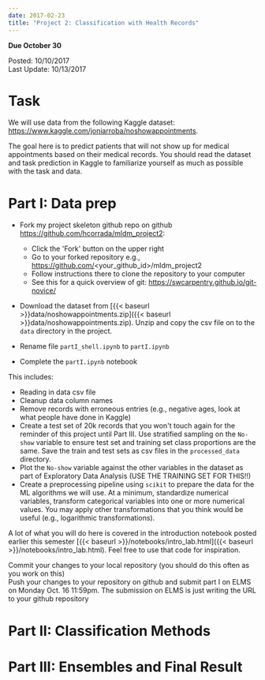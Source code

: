 ```yaml
---
date: 2017-02-23
title: "Project 2: Classification with Health Records"
---
```


**Due October 30**

Posted: 10/10/2017  
Last Update: 10/13/2017  

# Task

We will use data from the following Kaggle dataset: https://www.kaggle.com/joniarroba/noshowappointments.

The goal here is to predict patients that will not show up for medical appointments based on their medical records. You should read
the dataset and task prediction in Kaggle to familiarize yourself as much as possible with the task and data.

# Part I: Data prep

- Fork my project skeleton github repo on github https://github.com/hcorrada/mldm_project2:

  - Click the 'Fork' button on the upper right
  - Go to your forked repository e.g., https://github.com/<your_github_id>/mldm_project2
  - Follow instructions there to clone the repository to your computer
  - See this for a quick overview of git: https://swcarpentry.github.io/git-novice/
  
- Download the dataset from [{{< baseurl >}}data/noshowappointments.zip]({{< baseurl >}}data/noshowappointments.zip). Unzip and copy the csv file on to the `data` directory in the project.
- Rename file `partI_shell.ipynb` to `partI.ipynb`
- Complete the `partI.ipynb` notebook

This includes:

- Reading in data csv file 
- Cleanup data column names
- Remove records with erroneous entries (e.g., negative ages, look at what people have done in Kaggle)
- Create a test set of 20k records that you won't touch again for the reminder of this project until Part III. Use stratified sampling on the `No-show` variable to ensure
test set and training set class proportions are the same. Save the train and test sets as csv files in the `processed_data` directory.
- Plot the `No-show` variable against the other variables in the dataset as part of Exploratory Data Analysis (USE THE TRAINING SET FOR THIS!!)
- Create a preprocessing pipeline using `scikit` to prepare the data for the ML algorithms we will use. At a minimum, standardize numerical variables, transform categorical variables into one or more numerical values. You may apply other transformations that you think would be useful (e.g., logarithmic transformations).

A lot of what you will do here is covered in the introduction notebook posted earlier this semester [{{< baseurl >}}/notebooks/intro_lab.html]({{< baseurl >}}/notebooks/intro_lab.html). Feel free to use that code for inspiration.

Commit your changes to your local repository (you should do this often as you work on this)  
Push your changes to your repository on github and submit part I on ELMS on Monday Oct. 16 11:59pm.
The submission on ELMS is just writing the URL to your github repository

# Part II: Classification Methods

# Part III: Ensembles and Final Result
